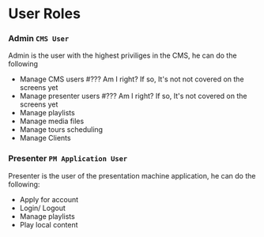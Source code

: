# User Roles

### Admin `CMS User`
Admin is the user with the highest priviliges in the CMS, he can do the following
* Manage CMS users	#??? Am I right? If so, It's not not covered on the screens yet
* Manage presenter users #??? Am I right? If so, It's not covered on the screens yet
* Manage playlists
* Manage media files
* Manage tours scheduling
* Manage Clients

### Presenter `PM Application User`
Presenter is the user of the presentation machine application, he can do the following:
* Apply for account
* Login/ Logout
* Manage playlists
* Play local content
